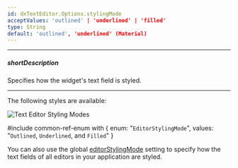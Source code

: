 ```yaml
---
id: dxTextEditor.Options.stylingMode
acceptValues: 'outlined' | 'underlined' | 'filled'
type: String
default: 'outlined', 'underlined' (Material)
---
```

---
##### shortDescription
Specifies how the widget's text field is styled.

---
The following styles are available: 

![Text Editor Styling Modes](Content/images/doc/20_1/UiWidgets/textEditors_stylingMode.png)

#include common-ref-enum with {
    enum: "`EditorStylingMode`",
    values: "`Outlined`, `Underlined`, and `Filled`"
}

You can also use the global [editorStylingMode](/api-reference/50%20Common/Object%20Structures/globalConfig/editorStylingMode.md '/Documentation/ApiReference/Common/Object_Structures/globalConfig/#editorStylingMode') setting to specify how the text fields of all editors in your application are styled.